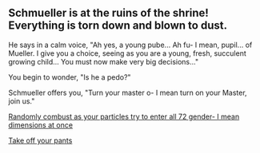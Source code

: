 ## Schmueller is at the ruins of the shrine! Everything is torn down and blown to dust.
He says in a calm voice, "Ah yes, a young pube... Ah fu- I mean, pupil... of Mueller. I give you a choice, seeing as you are a young, fresh, succulent growing child... You must now make very big decisions..."

You begin to wonder, "Is he a pedo?"

Schmueller offers you, "Turn your master o- I mean turn on your Master, join us."

[Randomly combust as your particles try to enter all 72 gender- I mean dimensions at once](gameover2.md)

[Take off your pants](gameover3.md)